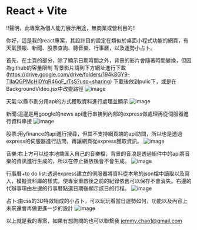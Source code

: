 # React + Vite
!!聲明，此專案為個人能力展示用途，無商業或營利目的!!

你好，這是我的react專案，其設計目的設定在類似於桌面小程式功能的網頁，有天氣預報、新聞、股票查詢、聽音樂、行事曆，以及運勢小占卜。

首先，在主頁的部分，除了顯示日期時間之外，背景的影片會隨著時間變換，但因為github的容量限制
背景影片請到下方網址進行下載 (https://drive.google.com/drive/folders/194k8GY9-TlIaQGPMcHj0YqR46qF_rTsS?usp=sharing)
下載後放到pulic下，或是在BackgroundVideo.jsx中改變路徑
![image](https://github.com/user-attachments/assets/7a0e1bd7-d71a-42bd-a3c5-9b5b3167f86e)

天氣:以縣市劃分用api的方式獲取資料進行處理並顯示
![image](https://github.com/user-attachments/assets/d0ddd5d3-bc78-4358-b82c-6ddb5f51e00a)

新聞:這邊是用google的news api進行串接到內部的express做處理再從伺服器進行資料串接
![image](https://github.com/user-attachments/assets/589005de-e1ac-4b69-bb5f-ffa3db76c7cd)

股票:用yfinance的api進行搜尋，但其不支持網頁端的api訪問，所以也是透過express的伺服器進行訪問，再讓網頁從express獲取資訊。
![image](https://github.com/user-attachments/assets/e23f5979-633a-4ea7-b9a8-9b6965179c97)

音樂:右上方可以從本地端匯入自己的音樂檔，背景的音浪是透過組件中的api將音樂的資訊進行生成的，所以在停止播放後會不會生成。
![image](https://github.com/user-attachments/assets/aa1f8983-eb26-42e8-bd50-191624c246b7)

行事曆+to do list:透過express建立的伺服器將資料從本地的json檔中讀取以及寫入，模擬資料庫的樣式，使專案重啟後之前的紀錄依舊可以保存不會消失。右邊的代辦事項由左邊的行事曆點選日期後顯示該日的行程。
![image](https://github.com/user-attachments/assets/ccb8508d-dc6e-4984-8505-2f14254ea00a)

占卜:由css的3D特效組成的小占卜，可以玩玩看當日運勢如何，功能以及內容上未來還會再做更進一步的設計
![image](https://github.com/user-attachments/assets/4a359cb4-d4a0-4b69-af87-c77907144bc6)

以上就是我的專案，如果有想詢問的也可以聯繫我
jemmy.chao1@gmail.com
